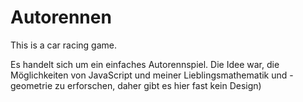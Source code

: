 # Autorennen
This is a car racing game.

Es handelt sich um ein einfaches Autorennspiel. Die Idee war, die Möglichkeiten von JavaScript und meiner Lieblingsmathematik und -geometrie zu erforschen, daher gibt es hier fast kein Design)
